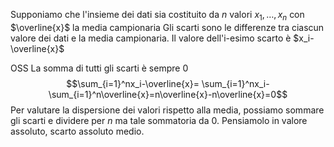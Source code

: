 Supponiamo che l'insieme dei dati sia costituito da $n$ valori $x_1, …, x_n$ con $\overline{x}$ la media campionaria
Gli scarti sono le differenze tra ciascun valore dei dati e la media campionaria.
Il valore dell'i-esimo scarto è $x_i-\overline{x}$ 

OSS La somma di tutti gli scarti è sempre 0
$$\sum_{i=1}^nx_i-\overline{x}= \sum_{i=1}^nx_i-\sum_{i=1}^n\overline{x}=n\overline{x}-n\overline{x}=0$$
Per valutare la dispersione dei valori rispetto alla media, possiamo sommare gli scarti e dividere per $n$ ma tale sommatoria da 0. Pensiamolo in valore assoluto, scarto assoluto medio.
